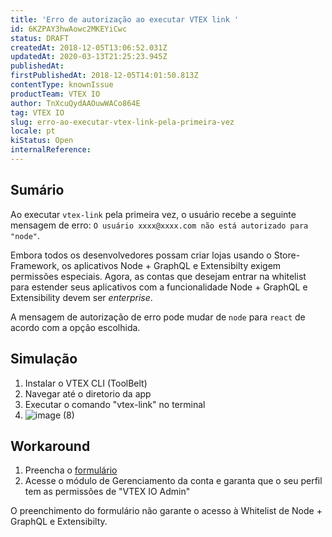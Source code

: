 ```yaml
---
title: 'Erro de autorização ao executar VTEX link '
id: 6KZPAY3hwAowc2MKEYiCwc
status: DRAFT
createdAt: 2018-12-05T13:06:52.031Z
updatedAt: 2020-03-13T21:25:23.945Z
publishedAt: 
firstPublishedAt: 2018-12-05T14:01:50.813Z
contentType: knownIssue
productTeam: VTEX IO
author: TnXcuQydAAOuwWACo864E
tag: VTEX IO
slug: erro-ao-executar-vtex-link-pela-primeira-vez
locale: pt
kiStatus: Open
internalReference: 
---
```


## Sumário

Ao executar `vtex-link` pela primeira vez, o usuário recebe a seguinte mensagem de erro: `O usuário xxxx@xxxx.com não está autorizado para "node"`.

Embora todos os desenvolvedores possam criar lojas usando o Store-Framework, os aplicativos Node + GraphQL e Extensibilty exigem permissões especiais. Agora, as contas que desejam entrar na whitelist para estender seus aplicativos com a funcionalidade Node + GraphQL e Extensibility devem ser _enterprise_.

A mensagem de autorização de erro pode mudar de `node` para `react` de acordo com a opção escolhida.

## Simulação

1. Instalar o VTEX CLI (ToolBelt)
2. Navegar até o diretorio da app
3. Executar o comando "vtex-link" no terminal
4. ![image (8)](//images.ctfassets.net/alneenqid6w5/3NTzMXCKgM8GA6Y6eEKAA2/7d11d9a4e05ef1274beebe494bd8baf9/image__8_.png)

## Workaround

1. Preencha o [formulário](https://suportevtex1.typeform.com/to/SxXknn)
2. Acesse o módulo de Gerenciamento da conta e garanta que o seu perfil tem as permissões de "VTEX IO Admin"

<div class="alert alert-info">
O preenchimento do formulário não garante o acesso à Whitelist de Node + GraphQL e Extensibilty. 
</div>



